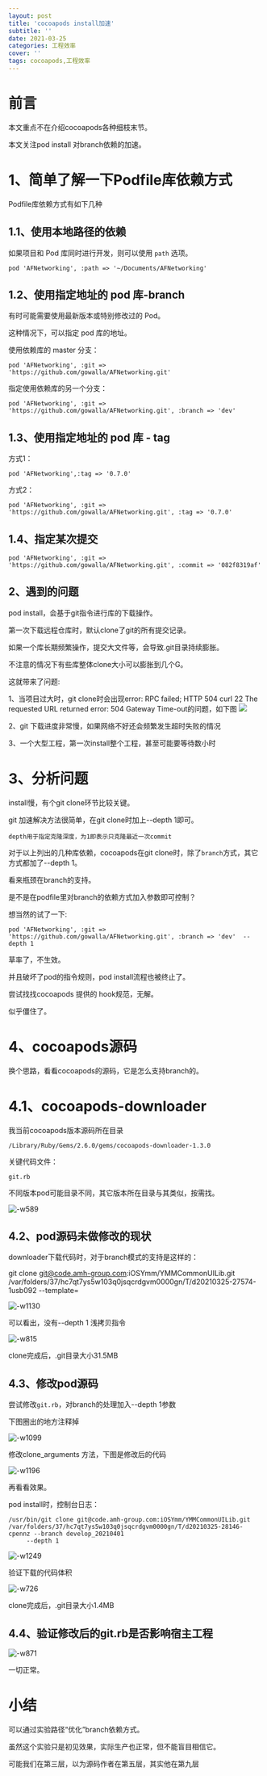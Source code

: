 ```yaml
---
layout: post
title: 'cocoapods install加速'
subtitle: ''
date: 2021-03-25
categories: 工程效率
cover: ''
tags: cocoapods,工程效率
---
```


# 前言

本文重点不在介绍cocoapods各种细枝末节。

本文关注pod install 对branch依赖的加速。

# 1、简单了解一下Podfile库依赖方式

Podfile库依赖方式有如下几种

## 1.1、使用本地路径的依赖

如果项目和 Pod 库同时进行开发，则可以使用 `path` 选项。


```
pod 'AFNetworking', :path => '~/Documents/AFNetworking'
```
## 1.2、使用指定地址的 pod 库-branch

有时可能需要使用最新版本或特别修改过的 Pod。

这种情况下，可以指定 pod 库的地址。

使用依赖库的 master 分支：


```
pod 'AFNetworking', :git => 'https://github.com/gowalla/AFNetworking.git'
```

指定使用依赖库的另一个分支：


```
pod 'AFNetworking', :git => 'https://github.com/gowalla/AFNetworking.git', :branch => 'dev'
```

## 1.3、使用指定地址的 pod 库 - tag

方式1：
```
pod 'AFNetworking',:tag => '0.7.0'
```

方式2：
```
pod 'AFNetworking', :git => 'https://github.com/gowalla/AFNetworking.git', :tag => '0.7.0'
```

## 1.4、指定某次提交


```
pod 'AFNetworking', :git => 'https://github.com/gowalla/AFNetworking.git', :commit => '082f8319af'
```

## 2、遇到的问题

pod install，会基于git指令进行库的下载操作。

第一次下载远程仓库时，默认clone了git的所有提交记录。

如果一个库长期频繁操作，提交大文件等，会导致.git目录持续膨胀。

不注意的情况下有些库整体clone大小可以膨胀到几个G。


这就带来了问题:

1、当项目过大时，git clone时会出现error: RPC failed; HTTP 504 curl 22 The requested URL returned error: 504 Gateway Time-out的问题，如下图
![](../../../assets/img/16165846052897/16194040478168.jpg)

2、git 下载进度非常慢，如果网络不好还会频繁发生超时失败的情况

3、一个大型工程，第一次install整个工程，甚至可能要等待数小时


# 3、分析问题

install慢，有个git clone环节比较关键。

git 加速解决方法很简单，在git clone时加上--depth 1即可。

```
depth用于指定克隆深度，为1即表示只克隆最近一次commit
```

对于以上列出的几种库依赖，cocoapods在git clone时，除了`branch`方式，其它方式都加了--depth 1。

看来瓶颈在branch的支持。

是不是在podfile里对branch的依赖方式加入参数即可控制？

想当然的试了一下:

```
pod 'AFNetworking', :git => 'https://github.com/gowalla/AFNetworking.git', :branch => 'dev'  --depth 1
```

草率了，不生效。

并且破坏了pod的指令规则，pod install流程也被终止了。

尝试找找cocoapods 提供的 hook规范，无解。

似乎僵住了。

# 4、cocoapods源码

换个思路，看看cocoapods的源码，它是怎么支持branch的。


# 4.1、cocoapods-downloader

我当前cocoapods版本源码所在目录

```
/Library/Ruby/Gems/2.6.0/gems/cocoapods-downloader-1.3.0
```

关键代码文件：

```
git.rb
```
不同版本pod可能目录不同，其它版本所在目录与其类似，按需找。


![-w589](../../../assets/img/16165846052897/16167413965602.jpg)


## 4.2、pod源码未做修改的现状

downloader下载代码时，对于branch模式的支持是这样的：



git clone git@code.amh-group.com:iOSYmm/YMMCommonUILib.git /var/folders/37/hc7qt7ys5w103q0jsqcrdgvm0000gn/T/d20210325-27574-1usb092 --template=


![-w1130](../../../assets/img/16165846052897/16166583314487.jpg)


可以看出，没有--depth 1 浅拷贝指令

![-w815](../../../assets/img/16165846052897/16166584011536.jpg)

clone完成后，.git目录大小31.5MB

## 4.3、修改pod源码

尝试修改`git.rb`，对branch的处理加入--depth 1参数

下图圈出的地方注释掉

![-w1099](../../../assets/img/16165846052897/16167413301127.jpg)


修改clone_arguments 方法，下图是修改后的代码

![-w1196](../../../assets/img/16165846052897/16166585577036.jpg)

再看看效果。

pod install时，控制台日志：


```
/usr/bin/git clone git@code.amh-group.com:iOSYmm/YMMCommonUILib.git /var/folders/37/hc7qt7ys5w103q0jsqcrdgvm0000gn/T/d20210325-28146-cpennz --branch develop_20210401
     --depth 1
```


![-w1249](../../../assets/img/16165846052897/16166586129461.jpg)

验证下载的代码体积

![-w726](../../../assets/img/16165846052897/16166587812618.jpg)

clone完成后，.git目录大小1.4MB

## 4.4、验证修改后的git.rb是否影响宿主工程

![-w871](../../../assets/img/16165846052897/16166595164103.jpg)

一切正常。

# 小结

可以通过实验路径“优化”branch依赖方式。

虽然这个实验只是初见效果，实际生产也正常，但不能盲目相信它。

可能我们在第三层，以为源码作者在第五层，其实他在第九层
